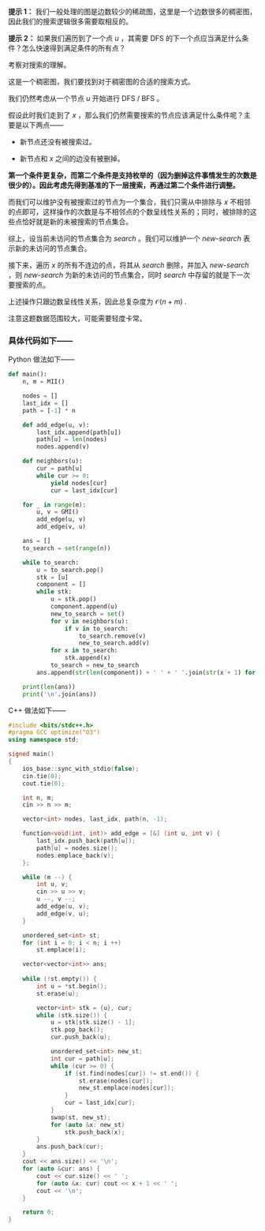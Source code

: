 **提示 1：** 我们一般处理的图是边数较少的稀疏图，这里是一个边数很多的稠密图，因此我们的搜索逻辑很多需要取相反的。

**提示 2：** 如果我们遍历到了一个点 $u$ ，其需要 DFS 的下一个点应当满足什么条件？怎么快速得到满足条件的所有点？

考察对搜索的理解。

这是一个稠密图，我们要找到对于稠密图的合适的搜索方式。

我们仍然考虑从一个节点 $u$ 开始进行 DFS / BFS 。

假设此时我们走到了 $x$ ，那么我们仍然需要搜索的节点应该满足什么条件呢？主要是以下两点——

- 新节点还没有被搜索过。

- 新节点和 $x$ 之间的边没有被删掉。

**第一个条件更复杂，而第二个条件是支持枚举的（因为删掉这件事情发生的次数是很少的）。因此考虑先得到基准的下一层搜索，再通过第二个条件进行调整。**

而我们可以维护没有被搜索过的节点为一个集合，我们只需从中排除与 $x$ 不相邻的点即可，这样操作的次数是与不相邻点的个数呈线性关系的；同时，被排除的这些点恰好就是新的未被搜索的节点集合。

综上，设当前未访问的节点集合为 $search$ 。我们可以维护一个 $new\text{-}search$ 表示新的未访问的节点集合。

接下来，遍历 $x$ 的所有不连边的点，将其从 $search$ 删除，并加入 $new\text{-}search$ ，则 $new\text{-}search$ 为新的未访问的节点集合，同时 $search$ 中存留的就是下一次要搜索的点。

上述操作只跟边数呈线性关系，因此总复杂度为 $\mathcal{O}(n+m)$ .

注意这题数据范围较大，可能需要轻度卡常。

### 具体代码如下——

Python 做法如下——

```Python []
def main():
    n, m = MII()

    nodes = []
    last_idx = []
    path = [-1] * n

    def add_edge(u, v):
        last_idx.append(path[u])
        path[u] = len(nodes)
        nodes.append(v)

    def neighbors(u):
        cur = path[u]
        while cur >= 0:
            yield nodes[cur]
            cur = last_idx[cur]

    for _ in range(m):
        u, v = GMI()
        add_edge(u, v)
        add_edge(v, u)

    ans = []
    to_search = set(range(n))

    while to_search:
        u = to_search.pop()
        stk = [u]
        component = []
        while stk:
            u = stk.pop()
            component.append(u)
            new_to_search = set()
            for v in neighbors(u):
                if v in to_search:
                    to_search.remove(v)
                    new_to_search.add(v)
            for x in to_search:
                stk.append(x)
            to_search = new_to_search
        ans.append(str(len(component)) + ' ' + ' '.join(str(x + 1) for x in component))

    print(len(ans))
    print('\n'.join(ans))
```

C++ 做法如下——

```cpp []
#include <bits/stdc++.h>
#pragma GCC optimize("O3")
using namespace std;

signed main()
{
    ios_base::sync_with_stdio(false);
    cin.tie(0);
    cout.tie(0);

    int n, m;
    cin >> n >> m;

    vector<int> nodes, last_idx, path(n, -1);

    function<void(int, int)> add_edge = [&] (int u, int v) {
        last_idx.push_back(path[u]);
        path[u] = nodes.size();
        nodes.emplace_back(v);
    };

    while (m --) {
        int u, v;
        cin >> u >> v;
        u --, v --;
        add_edge(u, v);
        add_edge(v, u);
    }

    unordered_set<int> st;
    for (int i = 0; i < n; i ++)
        st.emplace(i);

    vector<vector<int>> ans;
    
    while (!st.empty()) {
        int u = *st.begin();
        st.erase(u);

        vector<int> stk = {u}, cur;
        while (stk.size()) {
            u = stk[stk.size() - 1];
            stk.pop_back();
            cur.push_back(u);

            unordered_set<int> new_st;
            int cur = path[u];
            while (cur >= 0) {
                if (st.find(nodes[cur]) != st.end()) {
                    st.erase(nodes[cur]);
                    new_st.emplace(nodes[cur]);
                }
                cur = last_idx[cur];
            }
            swap(st, new_st);
            for (auto &x: new_st)
                stk.push_back(x);
        }
        ans.push_back(cur);
    }
    cout << ans.size() << '\n';
    for (auto &cur: ans) {
        cout << cur.size() << ' ';
        for (auto &x: cur) cout << x + 1 << ' ';
        cout << '\n';
    }

    return 0;
}
```
